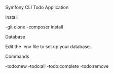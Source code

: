 Symfony CLI Todo Application

Install

-git clone 
-composer install

Database

Edit the .env file to set up your database.

Commands

-todo:new
-todo:all
-todo:complete
-todo:remove
